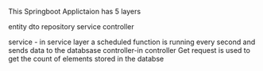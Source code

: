 This Springboot Applictaion has 5 layers

entity
dto
repository
service
controller


service - in service layer a scheduled function is running every second and sends data to the databsase
controller-in controller Get request is used to get the count of elements stored in the databse
